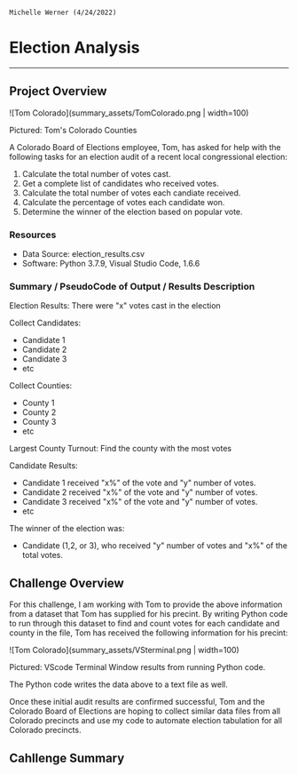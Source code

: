                                                                                            Michelle Werner (4/24/2022)
# Election Analysis
---

## Project Overview

![Tom Colorado](summary_assets/TomColorado.png | width=100)

Pictured: Tom's Colorado Counties

A Colorado Board of Elections employee, Tom, has asked for help with the following tasks for an election audit of a recent local congressional election:

1. Calculate the total number of votes cast.
2. Get a complete list of candidates who received votes.
3. Calculate the total number of votes each candiate received.
4. Calculate the percentage of votes each candidate won.
5. Determine the winner of the election based on popular vote.

### Resources
* Data Source: election_results.csv
* Software: Python 3.7.9, Visual Studio Code, 1.6.6

### Summary / PseudoCode of Output / Results Description

Election Results:
There were "x" votes cast in the election

Collect Candidates:
  - Candidate 1
  - Candidate 2
  - Candidate 3
  - etc

Collect Counties:
  - County 1
  - County 2
  - County 3
  - etc

Largest County Turnout:
Find the county with the most votes

Candidate Results:
* Candidate 1 received "x%" of the vote and "y" number of votes.
* Candidate 2 received "x%" of the vote and "y" number of votes.
* Candidate 3 received "x%" of the vote and "y" number of votes.
* etc

The winner of the election was:
  + Candidate (1,2, or 3), who received "y" number of votes and "x%" of the total votes.

## Challenge Overview
For this challenge, I am working with Tom to provide the above information from a dataset that Tom has supplied for his precint. By writing Python code to run through this dataset to find and count votes for each candidate and county in the file, Tom has received the following information for his precint:

![Tom Colorado](summary_assets/VSterminal.png | width=100)

Pictured: VScode Terminal Window results from running Python code.

The Python code writes the data above to a text file as well.

Once these initial audit results are confirmed successful, Tom and the Colorado Board of Elections are hoping to collect similar data files from all Colorado precincts and use my code to automate election tabulation for all Colorado precincts.  


## Cahllenge Summary
